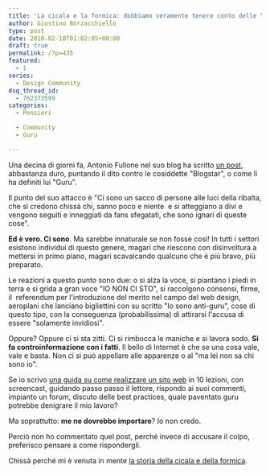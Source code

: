 ```yaml
---
title: 'La cicala e la formica: dobbiamo veramente tenere conto delle “personalità”?'
author: Giustino Borzacchiello
type: post
date: 2010-02-18T01:02:05+00:00
draft: true
permalink: /?p=435
featured:
  - 1
series:
  - Design Community
dsq_thread_id:
  - 762373599
categories:
  - Pensieri

  - Community
  - Guru

---
```

Una decina di giorni fa, Antonio Fullone nel suo blog ha scritto [un post][1], abbastanza duro, puntando il dito contro le cosiddette "Blogstar", o come li ha definiti lui "Guru".

Il punto del suo attacco &egrave; "Ci sono un sacco di persone alle luci della ribalta, che si credono chiss&agrave; chi, sanno poco e niente&nbsp; e si atteggiano a divi e vengono seguiti e inneggiati da fans sfegatati, che sono ignari di queste cose".<!--more-->

**Ed &egrave; vero. Ci sono**. Ma sarebbe innaturale se non fosse cos&igrave;! In tutti i settori esistono individui di questo genere, magari che riescono con disinvoltura a mettersi in primo piano, magari scavalcando qualcuno che &egrave; pi&ugrave; bravo, pi&ugrave; preparato.

Le reazioni a questo punto sono due: o si alza la voce, si piantano i piedi in terra e si grida a gran voce "IO NON CI STO", si raccolgono consensi, firme, il&nbsp; referendum per l'introduzione del merito nel campo del web design, aeroplani che lanciano bigliettini con su scritto "Io sono anti-guru", cose di questo tipo, con la conseguenza (probabilissima) di attirarsi l'accusa di essere "solamente invidiosi".

Oppure? Oppure ci si sta zitti. Ci si rimbocca le maniche e si lavora sodo. **Si fa controinformazione con i fatti**. Il bello di Internet &egrave; che se una cosa vale, vale e basta. Non ci si pu&ograve; appellare alle apparenze o al "ma lei non sa chi sono io".

Se io scrivo [una guida su come realizzare un sito web][2] in 10 lezioni, con screencast, guidando passo passo il lettore, rispondo ai suoi commenti, impianto un forum, discuto delle best practices, quale paventato guru potrebbe denigrare il mio lavoro?

Ma soprattutto: **me ne dovrebbe importare**? Io non credo.

Perci&ograve; non ho commentato quel post, perch&eacute; invece di accusare il colpo, preferisco pensare a come rispondergli.

Chiss&agrave; perch&eacute; mi &egrave; venuta in mente [la storia della cicala e della formica][3].

 [1]: http://www.antoniofullone.it/articoli/759/i-guru-in-italia-come-rovinare-una-community/
 [2]: http://www.yourinspirationweb.com/2009/05/13/come-fare-un-sito-web-senza-impazzire-dietro-al-cliente/
 [3]: http://it.wikipedia.org/wiki/La_cicala_e_la_formica